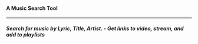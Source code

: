 #### A Music Search Tool
---
##### Search for music by Lyric, Title, Artist. - Get links to video, stream, and add to playlists